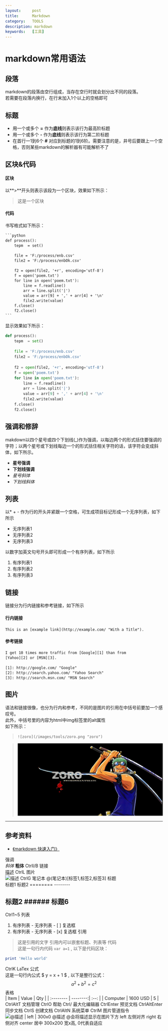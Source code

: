 ```yaml
---
layout:     post
title:      Markdown
category:   TOOLS
description: markdown
keywords:   [工具]
---
```

markdown常用语法
===

## 段落
markdown的段落由空行组成，当存在空行时就会划分出不同的段落。  
若需要在段落内换行，在行末加入1个以上的空格即可

## 标题
- 用一个或多个 **=** 作为**底线**则表示该行为最高阶标题
- 用一个或多个 **-** 作为**底线**则表示该行为第二阶标题
- 在首行一1到6个 **#** 对应到标题的1到6阶。需要注意的是，井号后要跟上一个空格，否则某些markdown的解析器有可能解析不了

## 区块&代码
#### 区块
以**>**开头则表示该段为一个区块，效果如下所示：
>这是一个区块

#### 代码
书写格式如下所示： 
   
	```python
	def process():
	    tepm  = set()
	    
	    file = 'F:/process/enb.csv'
	    file2 = 'F:/process/enbOk.csv'
	
	    f2 = open(file2, '+r', encoding='utf-8')
	    f = open('poem.txt')
	    for line in open('poem.txt'):
	        line = f.readline()
	        arr = line.split('|')
	        value = arr[9] + ',' + arr[4] + '\n'
	        file2.write(value)
	    f.close()
	    f2.close()
	```

显示效果如下所示：
``` python
def process():
    tepm  = set()
    
    file = 'F:/process/enb.csv'
    file2 = 'F:/process/enbOk.csv'

    f2 = open(file2, '+r', encoding='utf-8')
    f = open('poem.txt')
    for line in open('poem.txt'):
        line = f.readline()
        arr = line.split('|')
        value = arr[9] + ',' + arr[4] + '\n'
        file2.write(value)
    f.close()
    f2.close()
```



## 强调和修辞
makdown以四个星号或四个下划线(_)作为强调，以每边两个的形式括住要强调的字符；以两个星号或下划线每边一个的形式括住相关字符的话，该字符会变成斜体，如下所示。

- **星号强调**  
- __下划线强调__ 
- *星号斜体*
- _下划线斜体_

## 列表
以* + - 作为行的开头并紧跟一个空格，可生成项目标记形成一个无序列表，如下所示

- 无序列表1
- 无序列表2
- 无序列表3

以数字加英文句号开头即可形成一个有序列表，如下所示

1. 有序列表1
2. 有序列表2
3. 有序列表3

## 链接
链接分为行内链接和参考链接，如下所示

#### 行内链接
	This is an [example link](http://example.com/ "With a Title").

#### 参考链接
	I get 10 times more traffic from [Google][1] than from
	[Yahoo][2] or [MSN][3].    
	
	[1]: http://google.com/ "Google"
	[2]: http://search.yahoo.com/ "Yahoo Search"
	[3]: http://search.msn.com/ "MSN Search"


## 图片
语法和链接很像，也分为行内和参考，不同的是图片的引用在中括号前要加一个感叹号。   
此外，中括号里的内容为html中img标签里的alt属性  
如下所示：
>```![zoro](/images/tools/zoro.png "zoro")```

>![zoro](/images/tools/zoro.png "zoro")



-----
## 参考资料
- [《markdown 快速入门》](http://www.ezlippi.com/blog/2014/07/markdown-basics.html)


强调	
*斜体*	**粗体**
CtrlI/B
链接	
[描述](http://example.com)
CtrlL
图片	
![描述](example.jpg)
CtrlG
笔记本	
@(笔记本)[标签1,标签2,标签3]
标题	
标题1		标题2
========	--------

## 标题2		###### 标题6
Ctrl1~5
列表	
1. 有序列表	- 无序列表      - [ ] 复选框
2. 有序列表	- 无序列表      - [x] 复选框
引用	
> 这是引用的文字
> 引用内可以嵌套标题、列表等
代码	
这是一句行内代码 `var a=1` , 以下是代码区块：
```ruby
print 'Hello world'
```
CtrlK
LaTex 公式	
这是一句行内公式 $ y = x + 1 $ , 以下是整行公式：
$$ a^2 + b^2 = c^2 $$
表格	
| Item      |    Value | Qty  |
| :-------- | --------:| :--: |
| Computer  | 1600 USD |  5   |
CtrlAltT
文档管理	CtrlO
帮助	Ctrl/
最大化编辑器	CtrlEnter
预览文档	CtrlAltEnter
同步文档	CtrlS
创建文档	CtrlAltN
系统菜单	CtrlM
图片管道指令	
![@描述 | left | 300x0](a.jpg)
@描述	@会将描述显示在图片下方
left	左侧对齐
right	右侧对齐
center	居中
300x200	宽x高, 0代表自适应

